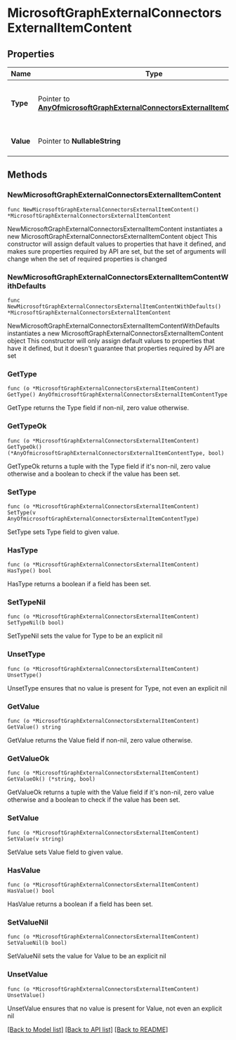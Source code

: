 # MicrosoftGraphExternalConnectorsExternalItemContent

## Properties

Name | Type | Description | Notes
------------ | ------------- | ------------- | -------------
**Type** | Pointer to [**AnyOfmicrosoftGraphExternalConnectorsExternalItemContentType**](anyOf&lt;microsoft.graph.externalConnectors.externalItemContentType&gt;.md) | The type of content in the value property. Possible values are: text, html, unknownFutureValue. | [optional] 
**Value** | Pointer to **NullableString** | The content for the externalItem. Required. | [optional] 

## Methods

### NewMicrosoftGraphExternalConnectorsExternalItemContent

`func NewMicrosoftGraphExternalConnectorsExternalItemContent() *MicrosoftGraphExternalConnectorsExternalItemContent`

NewMicrosoftGraphExternalConnectorsExternalItemContent instantiates a new MicrosoftGraphExternalConnectorsExternalItemContent object
This constructor will assign default values to properties that have it defined,
and makes sure properties required by API are set, but the set of arguments
will change when the set of required properties is changed

### NewMicrosoftGraphExternalConnectorsExternalItemContentWithDefaults

`func NewMicrosoftGraphExternalConnectorsExternalItemContentWithDefaults() *MicrosoftGraphExternalConnectorsExternalItemContent`

NewMicrosoftGraphExternalConnectorsExternalItemContentWithDefaults instantiates a new MicrosoftGraphExternalConnectorsExternalItemContent object
This constructor will only assign default values to properties that have it defined,
but it doesn't guarantee that properties required by API are set

### GetType

`func (o *MicrosoftGraphExternalConnectorsExternalItemContent) GetType() AnyOfmicrosoftGraphExternalConnectorsExternalItemContentType`

GetType returns the Type field if non-nil, zero value otherwise.

### GetTypeOk

`func (o *MicrosoftGraphExternalConnectorsExternalItemContent) GetTypeOk() (*AnyOfmicrosoftGraphExternalConnectorsExternalItemContentType, bool)`

GetTypeOk returns a tuple with the Type field if it's non-nil, zero value otherwise
and a boolean to check if the value has been set.

### SetType

`func (o *MicrosoftGraphExternalConnectorsExternalItemContent) SetType(v AnyOfmicrosoftGraphExternalConnectorsExternalItemContentType)`

SetType sets Type field to given value.

### HasType

`func (o *MicrosoftGraphExternalConnectorsExternalItemContent) HasType() bool`

HasType returns a boolean if a field has been set.

### SetTypeNil

`func (o *MicrosoftGraphExternalConnectorsExternalItemContent) SetTypeNil(b bool)`

 SetTypeNil sets the value for Type to be an explicit nil

### UnsetType
`func (o *MicrosoftGraphExternalConnectorsExternalItemContent) UnsetType()`

UnsetType ensures that no value is present for Type, not even an explicit nil
### GetValue

`func (o *MicrosoftGraphExternalConnectorsExternalItemContent) GetValue() string`

GetValue returns the Value field if non-nil, zero value otherwise.

### GetValueOk

`func (o *MicrosoftGraphExternalConnectorsExternalItemContent) GetValueOk() (*string, bool)`

GetValueOk returns a tuple with the Value field if it's non-nil, zero value otherwise
and a boolean to check if the value has been set.

### SetValue

`func (o *MicrosoftGraphExternalConnectorsExternalItemContent) SetValue(v string)`

SetValue sets Value field to given value.

### HasValue

`func (o *MicrosoftGraphExternalConnectorsExternalItemContent) HasValue() bool`

HasValue returns a boolean if a field has been set.

### SetValueNil

`func (o *MicrosoftGraphExternalConnectorsExternalItemContent) SetValueNil(b bool)`

 SetValueNil sets the value for Value to be an explicit nil

### UnsetValue
`func (o *MicrosoftGraphExternalConnectorsExternalItemContent) UnsetValue()`

UnsetValue ensures that no value is present for Value, not even an explicit nil

[[Back to Model list]](../README.md#documentation-for-models) [[Back to API list]](../README.md#documentation-for-api-endpoints) [[Back to README]](../README.md)



